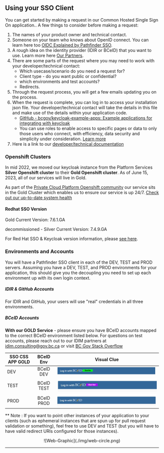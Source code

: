 ## Using your SSO Client

You can get started by making a request in our Common Hosted Single Sign On application.<embed link>. A few things to consider before making a request:

<ol>
  <li>The names of your product owner and technical contact.</li>
  <li>Someone on your team who knows about OpenID connect. You can learn here too <a href="https://www.youtube.com/playlist?list=PL9CV_8JBQHirMRjBk62jeYUE_MpE4unU8">OIDC Explained by Pathfinder SSO</a>.</li>
  <li>A rough idea on the identity provider (IDIR or BCeID) that you want to use. Learn more here <a href="../Our-Partners-the-Identity-Providers#what-are-identity-providers">Our Partners</a>.
  <li>There are some parts of the request where you may need to work with your developer/technical contact:
    <ul>
      <li>Which usecase/scenario do you need a request for?</li>
      <li>Client type - do you want public or confidential?</li>
      <li>which environments and test accounts?</li>
      <li>Redirects.</li>
    </ul>
  </li>
  <li>Through the request process, you will get a few emails updating you on the process.</li>
  <li>When the request is complete, you can log in to access your installation json file. Your developer/technical contact will take the details in this file and make use of the details within your application code.
    <ul>
      <li> <a href="https://github.com/bcgov/keycloak-example-apps/tree/dev">GitHub - bcgov/keycloak-example-apps: Example applications for integrating with keycloak</a></li>
      <li>You can use roles to enable access to specific pages or data to only those users who connect, with efficiency, data security and simplicity under consideration. <a href="#Creating-a-Role">Learn more</a></li>
    </ul>
  </li>
  <li>Here is a link to our <a href="https://bcgov.github.io/sso-docs/">developer/technical documentation</a></li>
</ol>

### Openshift Clusters
In mid 2022, we moved our keycloak instance from the Platform Services **Silver Openshift cluster** to their **Gold Openshift cluster**. As of June 15, 2023, all of our services will live in Gold.

As part of the [Private Cloud Platform Openshift community](https://cloud.gov.bc.ca/private-cloud/) our service sits in the Gold Cluster which enables us to ensure our service is up 24/7. [Check out our up-to-date system health](https://uptime.com/s/bcgov-sso-gold)

#### Redhat SSO Version

Gold Current Version:  7.6.1.GA

decommissioned - Silver Current Version: 7.4.9.GA


For Red Hat SSO & Keycloak version information, please [see here](https://access.redhat.com/articles/2342881).


### Environments and Accounts

You will have a Pathfinder SSO client in each of the DEV, TEST and PROD servers. Assuming you have a DEV, TEST, and PROD environments for your application, this should give you the decoupling you need to set up each environment up with its own login context.

##### IDIR & GitHub Accounts

For IDIR and GitHub, your users will use "real" credentials in all three environments.

##### BCeID Accounts


**With our GOLD Service** - please ensure you have BCeID accounts mapped to the correct BCeID environment listed below. For questions on test accounts, please reach out to our IDIM partners at idim.consulting@gov.bc.ca or visit [BC Gov Stack Overflow](https://stackoverflow.developer.gov.bc.ca/questions/704)

| SSO CSS APP GOLD        | BCeID Env           | Visual Clue          |
| ------------- |:-------------:| :-----: |
| DEV     | BCeID DEV| ![bceid dev banner](./img/bceid-dev-banner.png) |
| TEST      | BCeID TEST       |   ![bceid test banner](./img/bceid-test-banner.png) |
| PROD | BCeID PROD      |    ![bceid prod banner](./img/bceid-banner.png) |



** Note : If you want to point other instances of your application to your clients (such as ephemeral instances that are spun up for pull request validation or something), feel free to use DEV and TEST (but you will have to have valid redirect URIs configured for those instances).



<p align="center" markdown>
  ![Web-Graphic](./img/web-circle.png)
</p>

---
